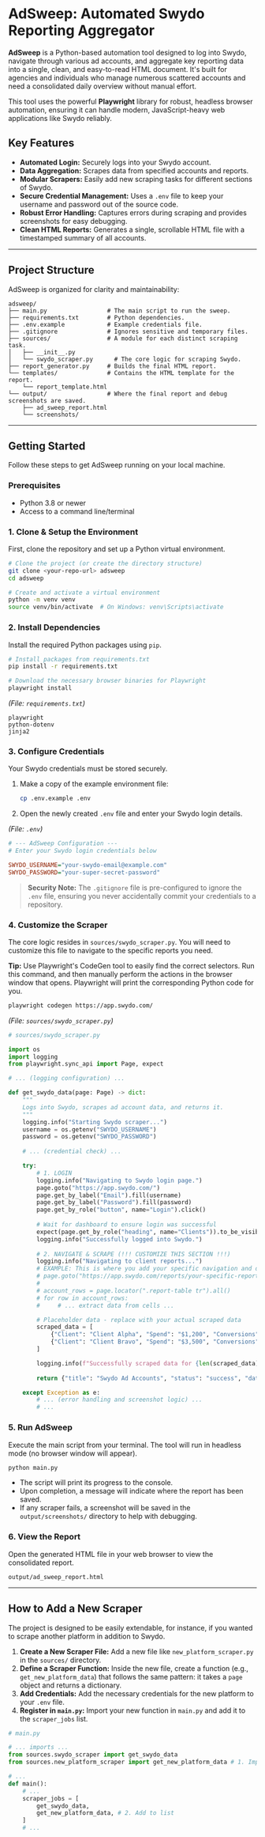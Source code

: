 # AdSweep: Automated Swydo Reporting Aggregator

**AdSweep** is a Python-based automation tool designed to log into Swydo, navigate through various ad accounts, and aggregate key reporting data into a single, clean, and easy-to-read HTML document. It's built for agencies and individuals who manage numerous scattered accounts and need a consolidated daily overview without manual effort.

This tool uses the powerful **Playwright** library for robust, headless browser automation, ensuring it can handle modern, JavaScript-heavy web applications like Swydo reliably.

## Key Features

-   **Automated Login:** Securely logs into your Swydo account.
-   **Data Aggregation:** Scrapes data from specified accounts and reports.
-   **Modular Scrapers:** Easily add new scraping tasks for different sections of Swydo.
-   **Secure Credential Management:** Uses a `.env` file to keep your username and password out of the source code.
-   **Robust Error Handling:** Captures errors during scraping and provides screenshots for easy debugging.
-   **Clean HTML Reports:** Generates a single, scrollable HTML file with a timestamped summary of all accounts.

---

## Project Structure

AdSweep is organized for clarity and maintainability:

```
adsweep/
├── main.py                 # The main script to run the sweep.
├── requirements.txt        # Python dependencies.
├── .env.example            # Example credentials file.
├── .gitignore              # Ignores sensitive and temporary files.
├── sources/                # A module for each distinct scraping task.
│   ├── __init__.py
│   └── swydo_scraper.py      # The core logic for scraping Swydo.
├── report_generator.py     # Builds the final HTML report.
└── templates/              # Contains the HTML template for the report.
    └── report_template.html
└── output/                 # Where the final report and debug screenshots are saved.
    ├── ad_sweep_report.html
    └── screenshots/
```

---

## Getting Started

Follow these steps to get AdSweep running on your local machine.

### Prerequisites

-   Python 3.8 or newer
-   Access to a command line/terminal

### 1. Clone & Setup the Environment

First, clone the repository and set up a Python virtual environment.

```bash
# Clone the project (or create the directory structure)
git clone <your-repo-url> adsweep
cd adsweep

# Create and activate a virtual environment
python -m venv venv
source venv/bin/activate  # On Windows: venv\Scripts\activate
```

### 2. Install Dependencies

Install the required Python packages using `pip`.

```bash
# Install packages from requirements.txt
pip install -r requirements.txt

# Download the necessary browser binaries for Playwright
playwright install
```
*(File: `requirements.txt`)*
```
playwright
python-dotenv
jinja2
```

### 3. Configure Credentials

Your Swydo credentials must be stored securely.

1.  Make a copy of the example environment file:
    ```bash
    cp .env.example .env
    ```
2.  Open the newly created `.env` file and enter your Swydo login details.

*(File: `.env`)*
```ini
# --- AdSweep Configuration ---
# Enter your Swydo login credentials below

SWYDO_USERNAME="your-swydo-email@example.com"
SWYDO_PASSWORD="your-super-secret-password"
```
> **Security Note:** The `.gitignore` file is pre-configured to ignore the `.env` file, ensuring you never accidentally commit your credentials to a repository.

### 4. Customize the Scraper

The core logic resides in `sources/swydo_scraper.py`. You will need to customize this file to navigate to the specific reports you need.

**Tip:** Use Playwright's CodeGen tool to easily find the correct selectors. Run this command, and then manually perform the actions in the browser window that opens. Playwright will print the corresponding Python code for you.

```bash
playwright codegen https://app.swydo.com/
```

*(File: `sources/swydo_scraper.py`)*
```python
# sources/swydo_scraper.py

import os
import logging
from playwright.sync_api import Page, expect

# ... (logging configuration) ...

def get_swydo_data(page: Page) -> dict:
    """
    Logs into Swydo, scrapes ad account data, and returns it.
    """
    logging.info("Starting Swydo scraper...")
    username = os.getenv("SWYDO_USERNAME")
    password = os.getenv("SWYDO_PASSWORD")
    
    # ... (credential check) ...

    try:
        # 1. LOGIN
        logging.info("Navigating to Swydo login page.")
        page.goto("https://app.swydo.com/")
        page.get_by_label("Email").fill(username)
        page.get_by_label("Password").fill(password)
        page.get_by_role("button", name="Login").click()
        
        # Wait for dashboard to ensure login was successful
        expect(page.get_by_role("heading", name="Clients")).to_be_visible(timeout=20000)
        logging.info("Successfully logged into Swydo.")
        
        # 2. NAVIGATE & SCRAPE (!!! CUSTOMIZE THIS SECTION !!!)
        logging.info("Navigating to client reports...")
        # EXAMPLE: This is where you add your specific navigation and data extraction logic.
        # page.goto("https://app.swydo.com/reports/your-specific-report-url")
        #
        # account_rows = page.locator(".report-table tr").all()
        # for row in account_rows:
        #     # ... extract data from cells ...

        # Placeholder data - replace with your actual scraped data
        scraped_data = [
            {"Client": "Client Alpha", "Spend": "$1,200", "Conversions": "50"},
            {"Client": "Client Bravo", "Spend": "$3,500", "Conversions": "120"},
        ]

        logging.info(f"Successfully scraped data for {len(scraped_data)} clients.")
        
        return {"title": "Swydo Ad Accounts", "status": "success", "data": scraped_data}

    except Exception as e:
        # ... (error handling and screenshot logic) ...
        # ...
```

### 5. Run AdSweep

Execute the main script from your terminal. The tool will run in headless mode (no browser window will appear).

```bash
python main.py
```

-   The script will print its progress to the console.
-   Upon completion, a message will indicate where the report has been saved.
-   If any scraper fails, a screenshot will be saved in the `output/screenshots/` directory to help with debugging.

### 6. View the Report

Open the generated HTML file in your web browser to view the consolidated report.

`output/ad_sweep_report.html`

---

## How to Add a New Scraper

The project is designed to be easily extendable, for instance, if you wanted to scrape another platform in addition to Swydo.

1.  **Create a New Scraper File:** Add a new file like `new_platform_scraper.py` in the `sources/` directory.
2.  **Define a Scraper Function:** Inside the new file, create a function (e.g., `get_new_platform_data`) that follows the same pattern: it takes a `page` object and returns a dictionary.
3.  **Add Credentials:** Add the necessary credentials for the new platform to your `.env` file.
4.  **Register in `main.py`:** Import your new function in `main.py` and add it to the `scraper_jobs` list.

```python
# main.py

# ... imports ...
from sources.swydo_scraper import get_swydo_data
from sources.new_platform_scraper import get_new_platform_data # 1. Import

# ...
def main():
    # ...
    scraper_jobs = [
        get_swydo_data,
        get_new_platform_data, # 2. Add to list
    ]
    # ...
```